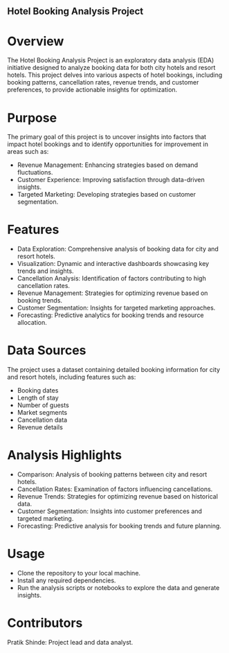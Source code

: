 

## Hotel Booking Analysis Project
# Overview
The Hotel Booking Analysis Project is an exploratory data analysis (EDA) initiative designed to analyze booking data for both city hotels and resort hotels. This project delves into various aspects of hotel bookings, including booking patterns, cancellation rates, revenue trends, and customer preferences, to provide actionable insights for optimization.

# Purpose
The primary goal of this project is to uncover insights into factors that impact hotel bookings and to identify opportunities for improvement in areas such as:
* Revenue Management: Enhancing strategies based on demand fluctuations.
* Customer Experience: Improving satisfaction through data-driven insights.
* Targeted Marketing: Developing strategies based on customer segmentation.

# Features
* Data Exploration: Comprehensive analysis of booking data for city and resort hotels.
* Visualization: Dynamic and interactive dashboards showcasing key trends and insights.
* Cancellation Analysis: Identification of factors contributing to high cancellation rates.
* Revenue Management: Strategies for optimizing revenue based on booking trends.
* Customer Segmentation: Insights for targeted marketing approaches.
* Forecasting: Predictive analytics for booking trends and resource allocation.

# Data Sources
The project uses a dataset containing detailed booking information for city and resort hotels, including features such as:
* Booking dates
* Length of stay
* Number of guests
* Market segments
* Cancellation data
* Revenue details

# Analysis Highlights
* Comparison: Analysis of booking patterns between city and resort hotels.
* Cancellation Rates: Examination of factors influencing cancellations.
* Revenue Trends: Strategies for optimizing revenue based on historical data.
* Customer Segmentation: Insights into customer preferences and targeted marketing.
* Forecasting: Predictive analysis for booking trends and future planning.

# Usage
* Clone the repository to your local machine.
* Install any required dependencies.
* Run the analysis scripts or notebooks to explore the data and generate insights.

# Contributors
Pratik Shinde: Project lead and data analyst.
